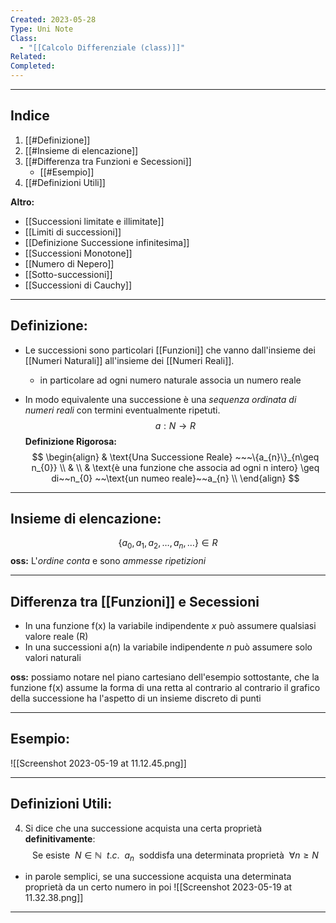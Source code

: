 ```yaml
---
Created: 2023-05-28
Type: Uni Note
Class:
  - "[[Calcolo Differenziale (class)]]"
Related: 
Completed:
---
```

---
## Indice
1. [[#Definizione]]
2. [[#Insieme di elencazione]]
3. [[#Differenza tra Funzioni e Secessioni]]
	- [[#Esempio]]
4. [[#Definizioni Utili]]

**Altro:**
- [[Successioni limitate e illimitate]]
- [[Limiti di successioni]]
- [[Definizione Successione infinitesima]]
- [[Successioni Monotone]]
- [[Numero di Nepero]]
- [[Sotto-successioni]]
- [[Successioni di Cauchy]]



---
## Definizione:
- Le successioni sono particolari [[Funzioni]] che vanno dall'insieme dei [[Numeri Naturali]] all'insieme dei [[Numeri Reali]].
	- in particolare ad ogni numero naturale associa un numero reale
 
- In modo equivalente una successione è una *sequenza ordinata di numeri reali* con termini eventualmente ripetuti.
$$ a: N \to R $$
**Definizione Rigorosa:**
$$ \begin{align}
& \text{Una Successione Reale} ~~~\{a_{n}\}_{n\geq n_{0}} \\
& \\
& \text{è una funzione che associa ad ogni n intero} \geq di~~n_{0} ~~\text{un numeo reale}~~a_{n} \\
\end{align}
 $$


---

## Insieme di elencazione:
$$\{a_{0},a_{1},a_{2}, \dots ,a_{n},\dots \} \in R$$
**oss:** L'*ordine conta* e sono *ammesse ripetizioni* 

---
## Differenza tra [[Funzioni]] e Secessioni 
- In una funzione f(x) la variabile indipendente *x* può assumere qualsiasi valore reale (R)
- In una successioni a(n) la variabile indipendente *n* può assumere solo valori naturali

**oss:** possiamo notare nel piano cartesiano dell'esempio sottostante, che la funzione f(x) assume la forma di una retta al contrario al contrario il grafico della successione ha l'aspetto di un insieme discreto di punti

---
## Esempio:
![[Screenshot 2023-05-19 at 11.12.45.png]]

---
## Definizioni Utili:


4. Si dice che una successione acquista una certa proprietà **definitivamente**:
$$\text{Se esiste }~ N\in \mathbb{N}~~ t.c. ~~ a_{n}~~ \text{soddisfa una determinata proprietà }~ \forall n \geq N $$
- in parole semplici, se una successione acquista una determinata proprietà da un certo numero in poi
![[Screenshot 2023-05-19 at 11.32.38.png]]

---




